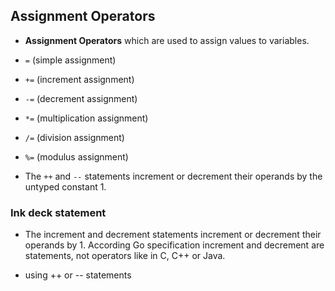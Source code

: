 Assignment Operators
-------------------

* **Assignment Operators** which are used to assign values to variables.

* `=` (simple assignment)

* `+=` (increment assignment)

* `-=` (decrement assignment)

* `*=` (multiplication assignment)

* `/=` (division assignment)

* `%=` (modulus assignment)

* The ` ++ ` and ` -- ` statements increment or decrement their operands by the untyped constant 1.


### Ink deck statement

  * The increment and decrement statements increment or decrement their operands by 1. According Go specification increment and decrement are statements, not operators like in C, C++ or Java.

  * using ++ or -- statements